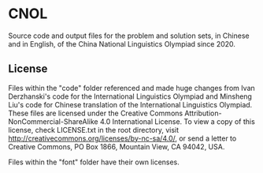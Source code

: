 # CNOL
Source code and output files for the problem and solution sets, in Chinese and in English, of the China National Linguistics Olympiad since 2020.

## License
Files within the "code" folder referenced and made huge changes from Ivan Derzhanski's code for the International Linguistics Olympiad and Minsheng Liu's code for Chinese translation of the International Linguistics Olympiad.
These files are licensed under the Creative Commons Attribution-NonCommercial-ShareAlike 4.0 International License.
To view a copy of this license, check LICENSE.txt in the root directory, visit http://creativecommons.org/licenses/by-nc-sa/4.0/, or send a letter to Creative Commons, PO Box 1866, Mountain View, CA 94042, USA.

Files within the "font" folder have their own licenses. 
